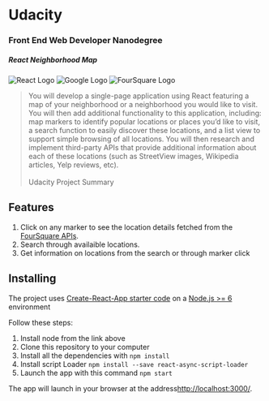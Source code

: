 # Udacity
### Front End Web Developer Nanodegree
##### React Neighborhood Map

![React Logo](favicon.ico)
![Google Logo](maps_32dp.ico)
![FourSquare Logo](fs_favicon.png)

> You will develop a single-page application using React featuring a map of your neighborhood or a neighborhood you would like to visit. 
You will then add additional functionality to this application, including: map markers to identify popular locations or places you’d like to visit, a search function to easily discover these locations, and a list view to support simple browsing of all locations. You will then research and implement third-party APIs that provide additional information about each of these locations (such as StreetView images, Wikipedia articles, Yelp reviews, etc).
<br/><br/>
> Udacity Project Summary


## Features

1. Click on any marker to see the location details fetched from the [FourSquare APIs](https://developer.foursquare.com/).
2. Search through availaible locations.
3. Get information on locations from the search or through marker click

## Installing

The project uses [Create-React-App starter code](https://github.com/facebookincubator/create-react-app) on a [Node.js >= 6](https://nodejs.org/en/) environment

Follow these steps:

1. Install node from the link above
1. Clone this repository to your computer
1. Install all the dependencies with `npm install`
1. Install script Loader `npm install --save react-async-script-loader`
1. Launch the app with this command `npm start`

The app will launch in your browser at the address[http://localhost:3000/](http://localhost:3000/).
